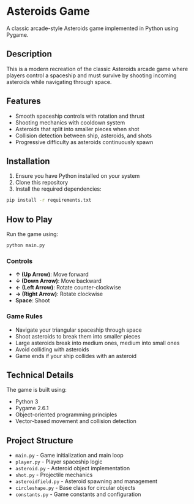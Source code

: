 # Asteroids Game

A classic arcade-style Asteroids game implemented in Python using Pygame.

## Description

This is a modern recreation of the classic Asteroids arcade game where players control a spaceship and must survive by shooting incoming asteroids while navigating through space.

## Features

- Smooth spaceship controls with rotation and thrust
- Shooting mechanics with cooldown system
- Asteroids that split into smaller pieces when shot
- Collision detection between ship, asteroids, and shots
- Progressive difficulty as asteroids continuously spawn

## Installation

1. Ensure you have Python installed on your system
2. Clone this repository
3. Install the required dependencies:

```bash
pip install -r requirements.txt
```

## How to Play

Run the game using:

```bash
python main.py
```

### Controls

- **↑ (Up Arrow)**: Move forward
- **↓ (Down Arrow)**: Move backward
- **← (Left Arrow)**: Rotate counter-clockwise
- **→ (Right Arrow)**: Rotate clockwise
- **Space**: Shoot

### Game Rules

- Navigate your triangular spaceship through space
- Shoot asteroids to break them into smaller pieces
- Large asteroids break into medium ones, medium into small ones
- Avoid colliding with asteroids
- Game ends if your ship collides with an asteroid

## Technical Details

The game is built using:

- Python 3
- Pygame 2.6.1
- Object-oriented programming principles
- Vector-based movement and collision detection

## Project Structure

- `main.py` - Game initialization and main loop
- `player.py` - Player spaceship logic
- `asteroid.py` - Asteroid object implementation
- `shot.py` - Projectile mechanics
- `asteroidfield.py` - Asteroid spawning and management
- `circleshape.py` - Base class for circular objects
- `constants.py` - Game constants and configuration
